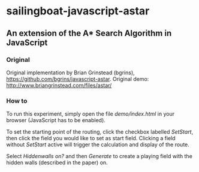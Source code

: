 # sailingboat-javascript-astar

## An extension of the A* Search Algorithm in JavaScript

### Original

Original implementation by Brian Grinstead (bgrins), https://github.com/bgrins/javascript-astar.
Original demo: http://www.briangrinstead.com/files/astar/

### How to

To run this experiment, simply open the file _demo/index.html_ in your browser (JavaScript has to be enabled). 

To set the starting point of the routing, click the checkbox labelled _SetStart_, then click the field you would like to set as start field.
Clicking a field without _SetStart_ active will trigger the calculation and display of the route. 

Select _Hiddenwalls on?_ and then _Generate_ to create a playing field with the hidden walls (described in the paper) on.


